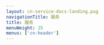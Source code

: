 ```yaml
---
layout: cn-service-docs-landing.pug
navigationTitle: 服务
title: 服务
menuWeight: 15
menus: ['cn-header']
---
```

